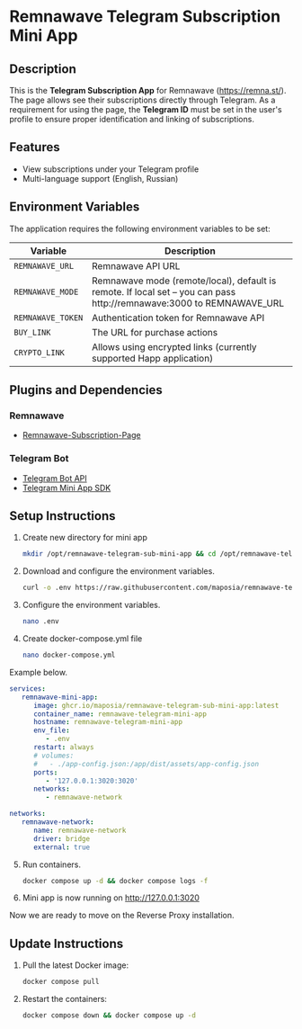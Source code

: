 # Remnawave Telegram Subscription Mini App

## Description

This is the **Telegram Subscription App** for Remnawave (https://remna.st/). 
The page allows see their subscriptions directly through Telegram. As a requirement for using the page, the **Telegram ID** must be set in the user's profile to ensure proper identification and linking of subscriptions.



## Features

- View subscriptions under your Telegram profile
- Multi-language support (English, Russian)

## Environment Variables

The application requires the following environment variables to be set:

| Variable          | Description                                                                                                          |
|-------------------|----------------------------------------------------------------------------------------------------------------------|
| `REMNAWAVE_URL`   | Remnawave API URL                                                                                                    |
| `REMNAWAVE_MODE`  | Remnawave mode (remote/local), default is remote. If local set – you can pass http://remnawave:3000 to REMNAWAVE_URL |
| `REMNAWAVE_TOKEN` | Authentication token for Remnawave API                                                                               |
| `BUY_LINK`        | The URL for purchase actions                                                                                         |
| `CRYPTO_LINK`     | Allows using encrypted links (currently supported Happ application)                                                  |


## Plugins and Dependencies

### Remnawave

- [Remnawave-Subscription-Page](https://remna.st/subscription-templating/installation)

### Telegram Bot

- [Telegram Bot API](https://core.telegram.org/bots/api)
- [Telegram Mini App SDK](https://github.com/telegram-mini-apps)

## Setup Instructions

1. Create new directory for mini app

   ```bash
   mkdir /opt/remnawave-telegram-sub-mini-app && cd /opt/remnawave-telegram-sub-mini-app
   ```

2. Download and configure the environment variables.

   ```bash
   curl -o .env https://raw.githubusercontent.com/maposia/remnawave-telegram-mini-bot/refs/heads/main/.env.example
      ```

3. Configure the environment variables.
   ```bash
   nano .env
      ```
   
4. Create docker-compose.yml file

   ```bash
   nano docker-compose.yml
      ```
Example below.

```yaml
services:
   remnawave-mini-app:
      image: ghcr.io/maposia/remnawave-telegram-sub-mini-app:latest
      container_name: remnawave-telegram-mini-app
      hostname: remnawave-telegram-mini-app
      env_file:
         - .env
      restart: always
      # volumes:
      #   - ./app-config.json:/app/dist/assets/app-config.json
      ports:
         - '127.0.0.1:3020:3020'
      networks:
         - remnawave-network

networks:
   remnawave-network:
      name: remnawave-network
      driver: bridge
      external: true
```

5. Run containers.
   ```bash
   docker compose up -d && docker compose logs -f
   ```
6. Mini app is now running on http://127.0.0.1:3020

Now we are ready to move on the Reverse Proxy installation.

## Update Instructions

1. Pull the latest Docker image:

   ```bash
   docker compose pull
   ```

2. Restart the containers:
   ```bash
   docker compose down && docker compose up -d
   ```
